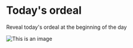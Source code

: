 # Today's ordeal

Reveal today's ordeal at the beginning of the day

![This is an image](https://staticdelivery.nexusmods.com/images/2861/135192628-1642775432.jpg)
